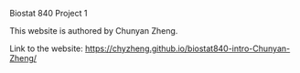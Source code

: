 Biostat 840 Project 1

This website is authored by Chunyan Zheng.

Link to the website: https://chyzheng.github.io/biostat840-intro-Chunyan-Zheng/
